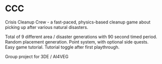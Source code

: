 # CCC

Crisis Cleanup Crew - a fast-paced, physics-based cleanup game about picking up after various natural disasters.

Total of 9 different area / disaster generations with 90 second timed period. Random placement generation. Point system, with optional side quests. Easy game tutorial. Tutorial toggle after first playthrough.

Group project for 3DE / AI4VEG

